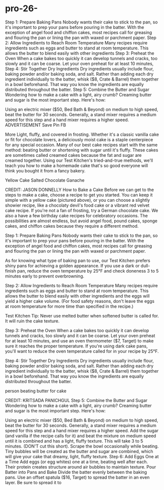 # pro-26-
Step 1: Prepare Baking Pans
Nobody wants their cake to stick to the pan, so it's important to prep your pans before pouring in the batter. With the exception of angel food and chiffon cakes, most recipes call for greasing and flouring the pan or lining the pan with waxed or parchment paper.
Step 2: Allow Ingredients to Reach Room Temperature
Many recipes require ingredients such as eggs and butter to stand at room temperature. This allows the butter to blend easily with other ingredients
Step 3: Preheat the Oven
When a cake bakes too quickly it can develop tunnels and cracks, too slowly and it can be coarse. Let your oven preheat for at least 10 minutes,
Step 4: Stir Together Dry Ingredients
Dry ingredients usually include flour, baking powder and/or baking soda, and salt. Rather than adding each dry ingredient individually to the batter, whisk ($8, Crate & Barrel) them together in a bowl beforehand. That way you know the ingredients are equally distributed throughout the batter.
Step 5: Combine the Butter and Sugar
Wondering how to make a cake with a light, airy crumb? Creaming butter and sugar is the most important step. Here's how:

Using an electric mixer ($50, Bed Bath & Beyond) on medium to high speed, beat the butter for 30 seconds. Generally, a stand mixer requires a medium speed for this step and a hand mixer requires a higher speed.
ADVERTISEMENT
Save
Pin
FB

More
Light, fluffy, and covered in frosting. Whether it's a classic vanilla cake or fit for chocolate lovers, a deliciously moist cake is a staple centerpiece for any special occasion. Many of our best cake recipes start with the same method: beating butter or shortening with sugar until it's fluffy. These cakes are sometimes called creamed cakes because the fat and sugar are creamed together. Using our Test Kitchen's tried-and-true methods, we'll teach you how to make a homemade cake that's so good everyone will think you bought it from a fancy bakery.

Yellow Cake Salted Chocolate Ganache

CREDIT: JASON DONNELLY
How to Bake a Cake
Before we can get to the steps to make a cake, choose a recipe to get you started. You can keep it simple with a yellow cake (pictured above), or you can choose a slightly showier recipe, like a chocolaty devil's food cake or a vibrant red velvet cake recipe. If you're not a fan of frosting, try a German chocolate cake. We also a have a few birthday cake recipes for celebratory occasions. The possibilities are almost endless, but avoid angel food, pound cakes, sponge cakes, and chiffon cakes because they require a different method.

Step 1: Prepare Baking Pans
Nobody wants their cake to stick to the pan, so it's important to prep your pans before pouring in the batter. With the exception of angel food and chiffon cakes, most recipes call for greasing and flouring the pan or lining the pan with waxed or parchment paper.

As for knowing what type of baking pan to use, our Test Kitchen prefers shiny pans for achieving a golden appearance. If you use a dark or dull-finish pan, reduce the oven temperature by 25°F and check doneness 3 to 5 minutes early to prevent overbrowning.

Step 2: Allow Ingredients to Reach Room Temperature
Many recipes require ingredients such as eggs and butter to stand at room temperature. This allows the butter to blend easily with other ingredients and the eggs will yield a higher cake volume. (For food safety reasons, don't leave the eggs at room temperature for more time than specified in the recipe.)

Test Kitchen Tip: Never use melted butter when softened butter is called for. It will ruin the cake texture.

Step 3: Preheat the Oven
When a cake bakes too quickly it can develop tunnels and cracks, too slowly and it can be coarse. Let your oven preheat for at least 10 minutes, and use an oven thermometer ($7, Target) to make sure it reaches the proper temperature. If you're using dark cake pans, you'll want to reduce the oven temperature called for in your recipe by 25°F.

Step 4: Stir Together Dry Ingredients
Dry ingredients usually include flour, baking powder and/or baking soda, and salt. Rather than adding each dry ingredient individually to the batter, whisk ($8, Crate & Barrel) them together in a bowl beforehand. That way you know the ingredients are equally distributed throughout the batter.

person beating butter for cake

CREDIT: KRITSADA PANICHGUL
Step 5: Combine the Butter and Sugar
Wondering how to make a cake with a light, airy crumb? Creaming butter and sugar is the most important step. Here's how:

Using an electric mixer ($50, Bed Bath & Beyond) on medium to high speed, beat the butter for 30 seconds. Generally, a stand mixer requires a medium speed for this step and a hand mixer requires a higher speed.
Add the sugar (and vanilla if the recipe calls for it) and beat the mixture on medium speed until it is combined and has a light, fluffy texture. This will take 3 to 5 minutes. (DON'T cut this short). Scrape the bowl occasionally while beating. Tiny bubbles will be created as the butter and sugar are combined, which will give your cake that dreamy, light, fluffy texture.
Step 6: Add Eggs One at a Time
Add eggs (or egg whites) one at a time, beating well after each. Their protein creates structure around air bubbles to maintain texture.
Pour Batter into Pans and Bake
Divide the batter evenly between the baking pans. Use an offset spatula ($16, Target) to spread the batter in an even layer. Be sure to spread it to
